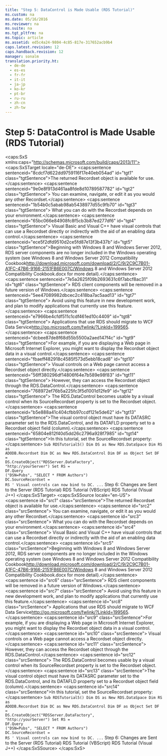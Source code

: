 ```yaml
---
title: "Step 5: DataControl is Made Usable (RDS Tutorial)"
ms.custom: na
ms.date: 05/16/2016
ms.reviewer: na
ms.suite: na
ms.tgt_pltfrm: na
ms.topic: article
ms.assetid: ed5c4a24-9804-4c85-817e-317652acb9b4
caps.latest.revision: 12
caps.handback.revision: 12
manager: sonalm
translation.priority.ht: 
  - de-de
  - es-es
  - fr-fr
  - it-it
  - ja-jp
  - ko-kr
  - pt-br
  - ru-ru
  - zh-cn
  - zh-tw
---
```

# Step 5: DataControl is Made Usable (RDS Tutorial)
<?xml version="1.0" encoding="utf-8"?>
<caps:SxS xmlns:caps="http://schemas.microsoft.com/build/caps/2013/11">
  <caps:SxSTarget locale="de-DE">
    <developerConceptualDocument xsi:schemaLocation="http://ddue.schemas.microsoft.com/authoring/2003/5 http://dduestorage.blob.core.windows.net/ddueschema/developer.xsd" xmlns="http://ddue.schemas.microsoft.com/authoring/2003/5" xmlns:xlink="http://www.w3.org/1999/xlink" xmlns:xsi="http://www.w3.org/2001/XMLSchema-instance">
      <introduction>
        <para>
          <caps:sentence sentenceid="8cdcf7d622dd9759116f17e40eb054ad" id="tgt1" class="tgtSentence">The returned <legacyBold>Recordset</legacyBold> object is available for use.</caps:sentence>
          <caps:sentence sentenceid="9e0e8f913d461aa8fde8d10789587782" id="tgt2" class="tgtSentence"> You can examine, navigate, or edit it as you would any other <legacyBold>Recordset</legacyBold>.</caps:sentence>
          <caps:sentence sentenceid="1b54b0c5abab98ab5438977d55c9fb70" id="tgt3" class="tgtSentence"> What you can do with the <legacyBold>Recordset</legacyBold> depends on your environment.</caps:sentence>
          <caps:sentence sentenceid="65bc066e84908fc8f5cb3b87ed277df6" id="tgt4" class="tgtSentence"> Visual Basic and Visual C++ have visual controls that can use a <legacyBold>Recordset</legacyBold> directly or indirectly with the aid of an enabling data control.</caps:sentence>
        </para>
        <alert class="important">
          <para>
            <caps:sentence sentenceid="ece5f2dfd9510d2ce5fd87e13f3b437b" id="tgt5" class="tgtSentence">Beginning with Windows 8 and Windows Server 2012, RDS server components are no longer included in the Windows operating system (see Windows 8 and <externalLink><linkText>Windows Server 2012 Compatibility Cookbook</linkText><linkUri>http://download.microsoft.com/download/2/C/9/2C9C7B01-A1FC-47B6-9166-2151FB6E007C/Windows 8 and Windows Server 2012 Compatibility Cookbook.docx</linkUri></externalLink> for more detail).</caps:sentence>
            <caps:sentence sentenceid="7e5a2625f09b2693631c6f7abcf8ac31" id="tgt6" class="tgtSentence"> RDS client components will be removed in a future version of Windows.</caps:sentence>
            <caps:sentence sentenceid="5ee47089982dbcec2c418ba7ac5aad13" id="tgt7" class="tgtSentence"> Avoid using this feature in new development work, and plan to modify applications that currently use this feature.</caps:sentence>
            <caps:sentence sentenceid="e7966be4cfdf511c1cdf461ed10c4409" id="tgt8" class="tgtSentence"> Applications that use RDS should migrate to <externalLink><linkText>WCF Data Service</linkText><linkUri>http://go.microsoft.com/fwlink/?LinkId=199565</linkUri></externalLink>.</caps:sentence>
          </para>
        </alert>
        <para>
          <caps:sentence sentenceid="dcbee87de8f68d55b5500a2aed147f4c" id="tgt9" class="tgtSentence">For example, if you are displaying a Web page in Microsoft Internet Explorer, you might want to display the <legacyBold>Recordset</legacyBold> object data in a visual control.</caps:sentence>
          <caps:sentence sentenceid="fbaeff482918c4585f573d5ebb18cad8" id="tgt10" class="tgtSentence"> Visual controls on a Web page cannot access a <legacyBold>Recordset</legacyBold> object directly.</caps:sentence>
          <caps:sentence sentenceid="56ff380296df14806f64e7b589e98f83" id="tgt11" class="tgtSentence"> However, they can access the <legacyBold>Recordset</legacyBold> object through the <legacyLink xlink:href="d85ea4fc-451c-436e-97b8-58f92b149dd0">RDS.DataControl</legacyLink>.</caps:sentence>
          <caps:sentence sentenceid="768972ef76b5a225fc3f5d1001d12fe9" id="tgt12" class="tgtSentence"> The <legacyBold>RDS.DataControl</legacyBold> becomes usable by a visual control when its <legacyLink xlink:href="a29e3fb9-306d-497a-9a59-1856a914e5e9">SourceRecordset</legacyLink> property is set to the <legacyBold>Recordset</legacyBold> object.</caps:sentence>
        </para>
        <para>
          <caps:sentence sentenceid="b5e888a41c404cfbb97ccdf121e5de62" id="tgt13" class="tgtSentence">The visual control object must have its <legacyBold>DATASRC</legacyBold> parameter set to the <legacyBold>RDS.DataControl</legacyBold>, and its <legacyBold>DATAFLD</legacyBold> property set to a <legacyBold>Recordset</legacyBold> object field (column).</caps:sentence>
        </para>
        <para>
          <caps:sentence sentenceid="65804e812f40d5dd26c2796a928f7985" id="tgt14" class="tgtSentence">In this tutorial, set the <legacyBold>SourceRecordset</legacyBold> property:</caps:sentence>
        </para>
        <code>Sub RDSTutorial5()
   Dim DS as New RDS.DataSpace
   Dim RS as ADODB.Recordset
   Dim DC as New RDS.DataControl
   Dim DF as Object
   Set DF = DS.<codeFeaturedElement xmlns="">CreateObject</codeFeaturedElement>("RDSServer.DataFactory", "http://yourServer")
   Set RS = DF.<codeFeaturedElement xmlns="">Query</codeFeaturedElement> ("DSN=Pubs", "SELECT * FROM Authors")
   DC.<codeFeaturedElement xmlns="">SourceRecordset</codeFeaturedElement> = RS         ' Visual controls can now bind to DC.
...</code>
      </introduction>
      <relatedTopics>
        <link xlink:href="b1e927d6-7d50-4978-9eef-045043cdce7a">Step 6: Changes are Sent to the Server (RDS Tutorial)</link>
        <link xlink:href="e2a48c4d-88b1-43ff-a202-9cdec54997d2">RDS Tutorial (VBScript)</link>
        <link xlink:href="d0d735e0-669a-41e7-ada2-8dd80924e349">RDS Tutorial (Visual J++)</link>
      </relatedTopics>
    </developerConceptualDocument>
  </caps:SxSTarget>
  <caps:SxSSource locale="en-US">
    <developerConceptualDocument xsi:schemaLocation="http://ddue.schemas.microsoft.com/authoring/2003/5 http://dduestorage.blob.core.windows.net/ddueschema/developer.xsd" xmlns="http://ddue.schemas.microsoft.com/authoring/2003/5" xmlns:xlink="http://www.w3.org/1999/xlink" xmlns:xsi="http://www.w3.org/2001/XMLSchema-instance">
      <introduction>
        <para>
          <caps:sentence id="src1" class="srcSentence">The returned <legacyBold>Recordset</legacyBold> object is available for use.</caps:sentence>
          <caps:sentence id="src2" class="srcSentence"> You can examine, navigate, or edit it as you would any other <legacyBold>Recordset</legacyBold>.</caps:sentence>
          <caps:sentence id="src3" class="srcSentence"> What you can do with the <legacyBold>Recordset</legacyBold> depends on your environment.</caps:sentence>
          <caps:sentence id="src4" class="srcSentence"> Visual Basic and Visual C++ have visual controls that can use a <legacyBold>Recordset</legacyBold> directly or indirectly with the aid of an enabling data control.</caps:sentence>
        </para>
        <alert class="important">
          <para>
            <caps:sentence id="src5" class="srcSentence">Beginning with Windows 8 and Windows Server 2012, RDS server components are no longer included in the Windows operating system (see Windows 8 and <externalLink><linkText>Windows Server 2012 Compatibility Cookbook</linkText><linkUri>http://download.microsoft.com/download/2/C/9/2C9C7B01-A1FC-47B6-9166-2151FB6E007C/Windows 8 and Windows Server 2012 Compatibility Cookbook.docx</linkUri></externalLink> for more detail).</caps:sentence>
            <caps:sentence id="src6" class="srcSentence"> RDS client components will be removed in a future version of Windows.</caps:sentence>
            <caps:sentence id="src7" class="srcSentence"> Avoid using this feature in new development work, and plan to modify applications that currently use this feature.</caps:sentence>
            <caps:sentence id="src8" class="srcSentence"> Applications that use RDS should migrate to <externalLink><linkText>WCF Data Service</linkText><linkUri>http://go.microsoft.com/fwlink/?LinkId=199565</linkUri></externalLink>.</caps:sentence>
          </para>
        </alert>
        <para>
          <caps:sentence id="src9" class="srcSentence">For example, if you are displaying a Web page in Microsoft Internet Explorer, you might want to display the <legacyBold>Recordset</legacyBold> object data in a visual control.</caps:sentence>
          <caps:sentence id="src10" class="srcSentence"> Visual controls on a Web page cannot access a <legacyBold>Recordset</legacyBold> object directly.</caps:sentence>
          <caps:sentence id="src11" class="srcSentence"> However, they can access the <legacyBold>Recordset</legacyBold> object through the <legacyLink xlink:href="d85ea4fc-451c-436e-97b8-58f92b149dd0">RDS.DataControl</legacyLink>.</caps:sentence>
          <caps:sentence id="src12" class="srcSentence"> The <legacyBold>RDS.DataControl</legacyBold> becomes usable by a visual control when its <legacyLink xlink:href="a29e3fb9-306d-497a-9a59-1856a914e5e9">SourceRecordset</legacyLink> property is set to the <legacyBold>Recordset</legacyBold> object.</caps:sentence>
        </para>
        <para>
          <caps:sentence id="src13" class="srcSentence">The visual control object must have its <legacyBold>DATASRC</legacyBold> parameter set to the <legacyBold>RDS.DataControl</legacyBold>, and its <legacyBold>DATAFLD</legacyBold> property set to a <legacyBold>Recordset</legacyBold> object field (column).</caps:sentence>
        </para>
        <para>
          <caps:sentence id="src14" class="srcSentence">In this tutorial, set the <legacyBold>SourceRecordset</legacyBold> property:</caps:sentence>
        </para>
        <code>Sub RDSTutorial5()
   Dim DS as New RDS.DataSpace
   Dim RS as ADODB.Recordset
   Dim DC as New RDS.DataControl
   Dim DF as Object
   Set DF = DS.<codeFeaturedElement xmlns="">CreateObject</codeFeaturedElement>("RDSServer.DataFactory", "http://yourServer")
   Set RS = DF.<codeFeaturedElement xmlns="">Query</codeFeaturedElement> ("DSN=Pubs", "SELECT * FROM Authors")
   DC.<codeFeaturedElement xmlns="">SourceRecordset</codeFeaturedElement> = RS         ' Visual controls can now bind to DC.
...</code>
      </introduction>
      <relatedTopics>
        <link xlink:href="b1e927d6-7d50-4978-9eef-045043cdce7a">Step 6: Changes are Sent to the Server (RDS Tutorial)</link>
        <link xlink:href="e2a48c4d-88b1-43ff-a202-9cdec54997d2">RDS Tutorial (VBScript)</link>
        <link xlink:href="d0d735e0-669a-41e7-ada2-8dd80924e349">RDS Tutorial (Visual J++)</link>
      </relatedTopics>
    </developerConceptualDocument>
  </caps:SxSSource>
</caps:SxS>